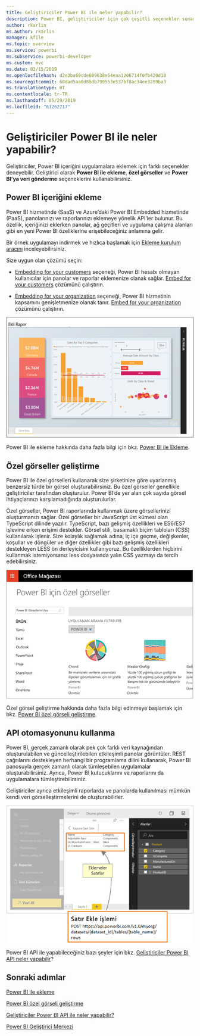 ```yaml
---
title: Geliştiriciler Power BI ile neler yapabilir?
description: Power BI, geliştiriciler için çok çeşitli seçenekler sunar. Ekleme, özel görseller ve akış veri kümeleri bu seçenekler arasında yer almaktadır.
author: rkarlin
ms.author: rkarlin
manager: kfile
ms.topic: overview
ms.service: powerbi
ms.subservice: powerbi-developer
ms.custom: mvc
ms.date: 03/15/2019
ms.openlocfilehash: d2e3ba69cde609638e54eaa1206714f0fb420d18
ms.sourcegitcommit: 60dad5aa0d85db790553e537bf8ac34ee3289ba3
ms.translationtype: HT
ms.contentlocale: tr-TR
ms.lasthandoff: 05/29/2019
ms.locfileid: "61262717"
---
```

# <a name="what-can-developers-do-with-power-bi"></a>Geliştiriciler Power BI ile neler yapabilir?

Geliştiriciler, Power BI içeriğini uygulamalara eklemek için farklı seçenekler deneyebilir. Geliştirici olarak **Power BI ile ekleme**, **özel görseller** ve **Power BI’ya veri gönderme** seçeneklerini kullanabilirsiniz.

## <a name="embedding-power-bi-content"></a>Power BI içeriğini ekleme

Power BI hizmetinde (SaaS) ve Azure’daki Power BI Embedded hizmetinde (PaaS), panolarınızı ve raporlarınızı eklemeye yönelik API’ler bulunur. Bu özellik, içeriğinizi eklerken panolar, ağ geçitleri ve uygulama çalışma alanları gibi en yeni Power BI özeliklerine erişebileceğiniz anlamına gelir.

Bir örnek uygulamayı indirmek ve hızlıca başlamak için [Ekleme kurulum aracını](https://aka.ms/embedsetup) inceleyebilirsiniz.

Size uygun olan çözümü seçin:

* [Embedding for your customers](embedding.md#embedding-for-your-customers) seçeneği, Power BI hesabı olmayan kullanıcılar için panolar ve raporlar eklemenize olanak sağlar. [Embed for your customers](https://aka.ms/embedsetup/AppOwnsData) çözümünü çalıştırın.

* [Embedding for your organization](embedding.md#embedding-for-your-organization) seçeneği, Power BI hizmetinin kapsamını genişletmenize olanak tanır. [Embed for your organization](https://aka.ms/embedsetup/UserOwnsData) çözümünü çalıştırın.

![PBIE örneği](media/what-can-you-do/what-can-you-do-02.png)

Power BI ile ekleme hakkında daha fazla bilgi için bkz. [Power BI ile Ekleme](embedding.md).

## <a name="developing-custom-visuals"></a>Özel görseller geliştirme

Power BI ile özel görselleri kullanarak size şirketinize göre uyarlanmış benzersiz türde bir görsel oluşturabilirsiniz. Bu özel görseller genellikle geliştiriciler tarafından oluşturulur. Power BI’de yer alan çok sayıda görsel ihtiyaçlarınızı karşılamadığında oluşturulurlar.

Özel görseller, Power BI raporlarında kullanmak üzere görsellerinizi oluşturmanızı sağlar. Özel görseller bir JavaScript üst kümesi olan TypeScript dilinde yazılır. TypeScript, bazı gelişmiş özellikleri ve ES6/ES7 işlevine erken erişimi destekler. Görsel stili, basamaklı biçim tabloları (CSS) kullanılarak işlenir. Size kolaylık sağlamak adına, iç içe geçme, değişkenler, koşullar ve döngüler ve diğer özellikler gibi bazı gelişmiş özellikleri destekleyen LESS ön derleyicisini kullanıyoruz. Bu özelliklerden hiçbirini kullanmak istemiyorsanız less dosyasında yalın CSS yazmayı da tercih edebilirsiniz.

![CV örneği](media/what-can-you-do/powerbi-custom-visual-store.png)

Özel görsel geliştirme hakkında daha fazla bilgi edinmeye başlamak için bkz. [Power BI özel görseli geliştirme](custom-visual-develop-tutorial.md).

## <a name="using-api-automation"></a>API otomasyonunu kullanma

Power BI, gerçek zamanlı olarak pek çok farklı veri kaynağından oluşturulabilen ve güncelleştirilebilen etkileşimli panolar görüntüler. REST çağrılarını destekleyen herhangi bir programlama dilini kullanarak, Power BI panosuyla gerçek zamanlı olarak tümleşebilen uygulamalar oluşturabilirsiniz. Ayrıca, Power BI kutucuklarını ve raporlarını da uygulamalara tümleştirebilirsiniz.

Geliştiriciler ayrıca etkileşimli raporlarda ve panolarda kullanılması mümkün kendi veri görselleştirmelerini de oluşturabilirler.

![Veri örneği gönderme](media/what-can-you-do/powerbi-push-data.png)

Power BI API ile yapabileceğiniz bazı şeyler için bkz. [Geliştiriciler Power BI API neler yapabilir](overview-of-power-bi-rest-api.md)?

## <a name="next-steps"></a>Sonraki adımlar

[Power BI ile ekleme](embedding.md)  

[Power BI özel görseli geliştirme](https://microsoft.github.io/PowerBI-visuals/docs/step-by-step-lab/developing-a-power-bi-custom-visual/)

[Geliştiriciler Power BI API ile neler yapabilir?](overview-of-power-bi-rest-api.md)

[Power BI Geliştirici Merkezi](https://powerbi.microsoft.com/developers/)